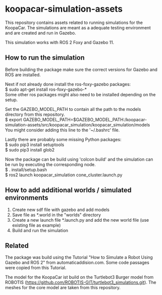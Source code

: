 # koopacar-simulation-assets

This repository contains assets related to running simulations for the KoopaCar. The simulations are meant as a adequate testing environment and are created and run in Gazebo.

This simulation works with ROS 2 Foxy and Gazebo 11.

## How to run the simulation

Before building the package make sure the correct versions for Gazebo and ROS are installed.

Next if not already done install the ros-foxy-gazebo packages: \
$ sudo apt-get install ros-foxy-gazebo-* \
Some other ros packages might also need to be installed depending on the setup.

Set the GAZEBO_MODEL_PATH to contain all the path to the models directory from this repository. \
$ export GAZEBO_MODEL_PATH=$GAZEBO_MODEL_PATH:<path to directory>/koopacar-simulation-assets/src/koopacar_simulation/koopacar_simulation/models \
You might consider adding this line to the '~/.bashrc' file. 

Lastly there are probably some missing Python packages: \
$ sudo pip3 install setuptools \
$ sudo pip3 install glob2

Now the package can be build using 'colcon build' and the simulation can be run by executing the corresponding node. \
$ . install/setup.bash \
$ ros2 launch koopacar_simulation cone_cluster.launch.py

## How to add additional worlds / simulated environments

1. Create new sdf file with gazebo and add models
2. Save file as *.world in the "worlds" directory
3. Create a new launch file *.launch.py and add the new world file (use existing file as example)
4. Build and run the simulation


## Related

The package was build using the Tutorial "How to Simulate a Robot Using Gazebo and ROS 2" from automaticaddision.com. 
Some code passages were copied from this Tutorial.

The model for the KoopaCar ist build on the Turtlebot3 Burger model from ROBOTIS (https://github.com/ROBOTIS-GIT/turtlebot3_simulations.git).
The meshes for the core model are taken from this repository.
